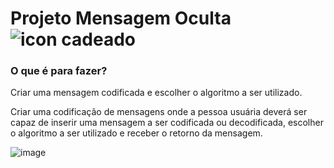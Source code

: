 <div>
    <h1>Projeto Mensagem Oculta <img src="./assets/img/cadeado.png" alt="icon cadeado"></h1>
    <h3>O que é para fazer?</h3>
    <p>Criar uma mensagem codificada e escolher o algoritmo a ser utilizado.</p>
    <p>Criar uma codificação de mensagens onde a pessoa usuária deverá ser capaz de inserir uma mensagem a ser codificada ou decodificada, escolher o algoritmo a ser utilizado e receber o retorno da mensagem.</p>
</div>

![image](https://user-images.githubusercontent.com/101108016/214023443-867205c3-f922-491f-b44b-a61a9611ac72.png)



